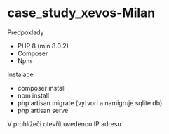 # case_study_xevos-Milan

Predpoklady
- PHP 8 (min 8.0.2)
- Composer
- Npm

Instalace
- composer install
- npm install
- php artisan migrate (vytvori a namigruje sqlite db)
- php artisan serve

V prohlížeči otevřít uvedenou IP adresu
